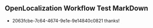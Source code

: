 ## OpenLocalization Workflow Test MarkDown
* 2063fcbe-7c64-4674-9e1e-9e14840c0821 thanks!

<!--HONumber=Sep16_HO1-->


